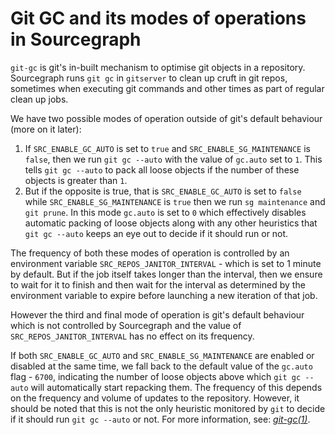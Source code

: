# Git GC and its modes of operations in Sourcegraph

`git-gc` is git's in-built mechanism to optimise git objects in a repository. Sourcegraph runs `git gc` in `gitserver` to clean up cruft in git repos, sometimes when executing git commands and other times as part of regular clean up jobs.

We have two possible modes of operation outside of git's default behaviour (more on it later):

1. If `SRC_ENABLE_GC_AUTO` is set to `true` and `SRC_ENABLE_SG_MAINTENANCE` is `false`, then we run `git gc --auto` with the value of `gc.auto` set to `1`. This tells `git gc --auto` to pack all loose objects if the number of these objects is greater than `1`.
2. But if the opposite is true, that is `SRC_ENABLE_GC_AUTO` is set to `false` while `SRC_ENABLE_SG_MAINTENANCE` is `true` then we run `sg maintenance` and `git prune`. In this mode `gc.auto` is set to `0` which effectively disables automatic packing of loose objects along with any other heuristics that `git gc --auto` keeps an eye out to decide if it should run or not.

The frequency of both these modes of operation is controlled by an environment variable `SRC_REPOS_JANITOR_INTERVAL` - which is set to 1 minute by default. But if the job itself takes longer than the interval, then we ensure to wait for it to finish and then wait for the interval as determined by the environment variable to expire before launching a new iteration of that job.

However the third and final mode of operation is git's default behaviour which is not controlled by Sourcegraph and the value of `SRC_REPOS_JANITOR_INTERVAL` has no effect on its frequency.

If both `SRC_ENABLE_GC_AUTO` and `SRC_ENABLE_SG_MAINTENANCE` are enabled or disabled at the same time, we fall back to the default value of the `gc.auto` flag - `6700`, indicating the number of loose objects above which `git gc --auto` will automatically start repacking them. The frequency of this depends on the frequency and volume of updates to the repository. However, it should be noted that this is not the only heuristic monitored by `git` to decide if it should run `git gc --auto` or not. For more information, see: _[git-gc(1)](https://www.man7.org/linux/man-pages/man1/git-gc.1.html)_.

